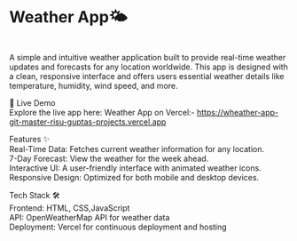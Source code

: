 <h1>Weather App🌤️ </h1><br>
A simple and intuitive weather application built to provide real-time weather updates and forecasts for any location worldwide. This app is designed with a clean, responsive interface and offers users essential weather details like temperature, humidity, wind speed, and more.

🔗 Live Demo<br>
Explore the live app here: Weather App on Vercel:- https://wheather-app-git-master-risu-guptas-projects.vercel.app

Features ✨<br>
Real-Time Data: Fetches current weather information for any location.<br>
7-Day Forecast: View the weather for the week ahead.<br>
Interactive UI: A user-friendly interface with animated weather icons.<br>
Responsive Design: Optimized for both mobile and desktop devices.<br>

Tech Stack 🛠️<br>
Frontend: HTML, CSS,JavaScript<br>
API: OpenWeatherMap API for weather data <br>
Deployment: Vercel for continuous deployment and hosting
